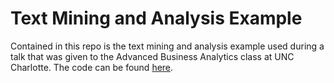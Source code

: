 # Text Mining and Analysis Example

Contained in this repo is the text mining and analysis example used during a talk that was given to the Advanced Business Analytics class at UNC Charlotte. The code can be found [here](https://github.com/joshapeterson/peterson_text-mining-and-analysis-example/blob/main/example_of_text_mining_and_analysis.ipynb).
